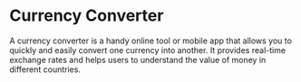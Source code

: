 # Currency Converter

A currency converter is a handy online tool or mobile app that allows you to quickly and easily convert one currency into another. It provides real-time exchange rates and helps users to understand the value of money in different countries.

